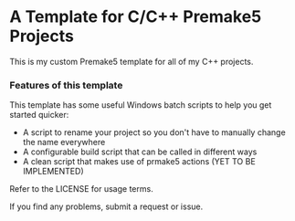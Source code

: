 # A Template for C/C++ Premake5 Projects
This is my custom Premake5 template for all of my C++ projects.

### Features of this template
This template has some useful Windows batch scripts to help you get started quicker:

* A script to rename your project so you don't have to manually change the name everywhere
* A configurable build script that can be called in different ways
* A clean script that makes use of prmake5 actions (YET TO BE IMPLEMENTED)

Refer to the LICENSE for usage terms.

If you find any problems, submit a request or issue.